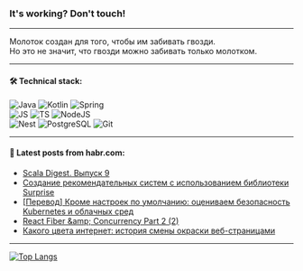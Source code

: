 ### It's working? Don't touch!

---
Молоток создан для того, чтобы им забивать гвозди. <br>
Но это не значит, что гвозди можно забивать только молотком.

---

#### 🛠️ Technical stack:

![Java](https://img.shields.io/badge/Java-informational?logo=Oracle&style=flat&logoColor=white&color=FF4500)
![Kotlin](https://img.shields.io/badge/Kotlin-informational?logo=Kotlin&style=flat&logoColor=white&color=774D97)
![Spring](https://img.shields.io/badge/SpringBoot-informational?logo=SpringBoot&style=flat&logoColor=white&color=6DB33F) <br>
![JS](https://img.shields.io/badge/JS-informational?logo=javaScript&style=flat&logoColor=black&color=F7Df1E)
![TS](https://img.shields.io/badge/TypeScript-informational?logo=typeScript&style=flat&logoColor=black&color=0667A8)
![NodeJS](https://img.shields.io/badge/NodeJS-informational?logo=node.js&style=flat&logoColor=white&color=70A760) <br>
![Nest](https://img.shields.io/badge/NestJS-informational?logo=NestJS&style=flat&logoColor=white&color=E0234E)
![PostgreSQL](https://img.shields.io/badge/PostgreSQL-informational?logo=PostgreSQL&style=flat&logoColor=white&color=DAA520)
![Git](https://img.shields.io/badge/Git-informational?logo=git&style=flat&logoColor=white&color=778899)

___

#### 💬 Latest posts from habr.com:

<!-- BLOG-POST-LIST:START -->
- [Scala Digest. Выпуск 9](https://habr.com/ru/companies/tinkoff/articles/764768/?utm_source=habrahabr&utm_medium=rss&utm_campaign=764768)
- [Создание рекомендательных систем с использованием библиотеки Surprise](https://habr.com/ru/companies/otus/articles/764222/?utm_source=habrahabr&utm_medium=rss&utm_campaign=764222)
- [[Перевод] Кроме настроек по умолчанию: оцениваем безопасность Kubernetes и облачных сред](https://habr.com/ru/companies/vk/articles/764376/?utm_source=habrahabr&utm_medium=rss&utm_campaign=764376)
- [React Fiber &amp;amp; Concurrency Part 2 &lpar;2&rpar;](https://habr.com/ru/articles/764800/?utm_source=habrahabr&utm_medium=rss&utm_campaign=764800)
- [Какого цвета интернет: история смены окраски веб-страницами](https://habr.com/ru/articles/764798/?utm_source=habrahabr&utm_medium=rss&utm_campaign=764798)
<!-- BLOG-POST-LIST:END -->

---
[![Top Langs](https://github-readme-stats-git-master-advtsetting-gmailcom.vercel.app/api/top-langs/?username=zloylis&langs_count=10&hide_title=false&title_color=e6edf3&size_weight=0.5&count_weight=0.5&layout=compact&hide_border=true&theme=dracula)](https://github.com/zloylis)

<!-- ![GitHub stats](https://github-readme-stats-git-master-advtsetting-gmailcom.vercel.app/api?username=zloylis&show_icons=true&hide_border=true&theme=dracula&hide_title=true&include_all_commits=true&count_private=true&hide=contribs&hide_rank=true) -->
